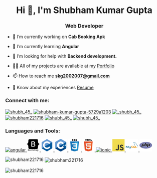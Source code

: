 
<h1 align="center">Hi 👋, I'm Shubham Kumar Gupta</h1>
<h3 align="center">Web Developer</h3>







- 🔭 I’m currently working on **Cab Booking Apk**

- 🌱 I’m currently learning **Angular**

- 🤝 I’m looking for help with **Backend development.**

- 👨‍💻 All of my projects are available at my [Portfolio](https://shubh45.netlify.app/)

- 📫 How to reach me **skg2002007@gmail.com**

- 📄 Know about my experiences [Resume](https://drive.google.com/file/d/1IvCsZ2LP-m-rNVIv-z8h5Q083bqDFMRG/view?usp=sharing)

<h3 align="left">Connect with me:</h3>
<p align="left">
<a href="https://twitter.com/shubh_45_" target="blank"><img align="center" src="https://raw.githubusercontent.com/rahuldkjain/github-profile-readme-generator/master/src/images/icons/Social/twitter.svg" alt="shubh_45_" height="30" width="40" /></a>
<a href="https://linkedin.com/in/shubham-kumar-gupta-5729a1203" target="blank"><img align="center" src="https://raw.githubusercontent.com/rahuldkjain/github-profile-readme-generator/master/src/images/icons/Social/linked-in-alt.svg" alt="shubham-kumar-gupta-5729a1203" height="30" width="40" /></a>
<a href="https://instagram.com/_shubh_45_" target="blank"><img align="center" src="https://raw.githubusercontent.com/rahuldkjain/github-profile-readme-generator/master/src/images/icons/Social/instagram.svg" alt="_shubh_45_" height="30" width="40" /></a>
<a href="https://www.codechef.com/users/shubham221716" target="blank"><img align="center" src="https://cdn.jsdelivr.net/npm/simple-icons@3.1.0/icons/codechef.svg" alt="shubham221716" height="30" width="40" /></a>
<a href="https://www.hackerrank.com/shubh_45_" target="blank"><img align="center" src="https://raw.githubusercontent.com/rahuldkjain/github-profile-readme-generator/master/src/images/icons/Social/hackerrank.svg" alt="shubh_45_" height="30" width="40" /></a>
<a href="https://www.leetcode.com/shubh_45_" target="blank"><img align="center" src="https://raw.githubusercontent.com/rahuldkjain/github-profile-readme-generator/master/src/images/icons/Social/leet-code.svg" alt="shubh_45_" height="30" width="40" /></a>
</p>

<h3 align="left">Languages and Tools:</h3>
<p align="left"> <a href="https://angular.io" target="_blank" rel="noreferrer"> <img src="https://angular.io/assets/images/logos/angular/angular.svg" alt="angular" width="40" height="40"/> </a> <a href="https://getbootstrap.com" target="_blank" rel="noreferrer"> <img src="https://raw.githubusercontent.com/devicons/devicon/master/icons/bootstrap/bootstrap-plain-wordmark.svg" alt="bootstrap" width="40" height="40"/> </a> <a href="https://www.cprogramming.com/" target="_blank" rel="noreferrer"> <img src="https://raw.githubusercontent.com/devicons/devicon/master/icons/c/c-original.svg" alt="c" width="40" height="40"/> </a> <a href="https://www.w3schools.com/cpp/" target="_blank" rel="noreferrer"> <img src="https://raw.githubusercontent.com/devicons/devicon/master/icons/cplusplus/cplusplus-original.svg" alt="cplusplus" width="40" height="40"/> </a> <a href="https://www.w3schools.com/css/" target="_blank" rel="noreferrer"> <img src="https://raw.githubusercontent.com/devicons/devicon/master/icons/css3/css3-original-wordmark.svg" alt="css3" width="40" height="40"/> </a> <a href="https://www.w3.org/html/" target="_blank" rel="noreferrer"> <img src="https://raw.githubusercontent.com/devicons/devicon/master/icons/html5/html5-original-wordmark.svg" alt="html5" width="40" height="40"/> </a> <a href="https://ionicframework.com" target="_blank" rel="noreferrer"> <img src="https://upload.wikimedia.org/wikipedia/commons/d/d1/Ionic_Logo.svg" alt="ionic" width="40" height="40"/> </a> <a href="https://developer.mozilla.org/en-US/docs/Web/JavaScript" target="_blank" rel="noreferrer"> <img src="https://raw.githubusercontent.com/devicons/devicon/master/icons/javascript/javascript-original.svg" alt="javascript" width="40" height="40"/> </a> <a href="https://www.mysql.com/" target="_blank" rel="noreferrer"> <img src="https://raw.githubusercontent.com/devicons/devicon/master/icons/mysql/mysql-original-wordmark.svg" alt="mysql" width="40" height="40"/> </a> <a href="https://www.php.net" target="_blank" rel="noreferrer"> <img src="https://raw.githubusercontent.com/devicons/devicon/master/icons/php/php-original.svg" alt="php" width="40" height="40"/> </a> </p>

<p><img align="left" src="https://github-readme-stats.vercel.app/api/top-langs?username=shubham221716&show_icons=true&locale=en&layout=compact" alt="shubham221716" /></p>

<p>&nbsp;<img align="center" src="https://github-readme-stats.vercel.app/api?username=shubham221716&show_icons=true&locale=en" alt="shubham221716" /></p>

<p><img align="center" src="https://github-readme-streak-stats.herokuapp.com/?user=shubham221716&" alt="shubham221716" /></p>




































